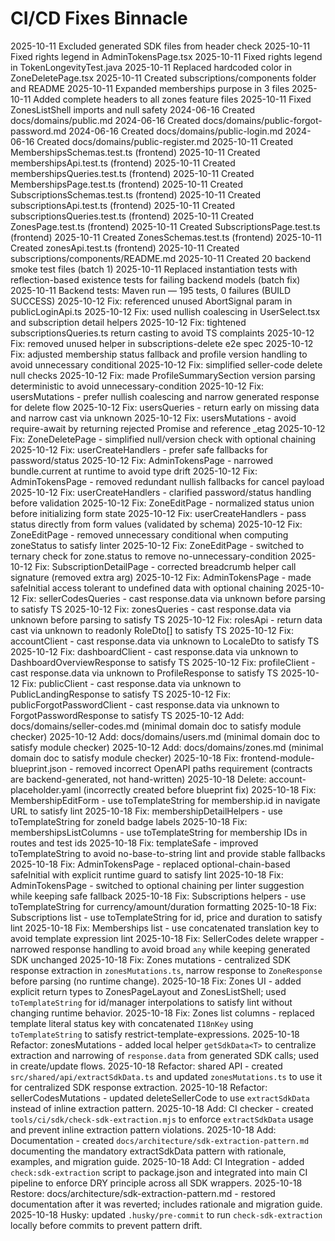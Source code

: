 # CI/CD Fixes Binnacle
2025-10-11 Excluded generated SDK files from header check
2025-10-11 Fixed rights legend in AdminTokensPage.tsx
2025-10-11 Fixed rights legend in TokenLongevityTest.java
2025-10-11 Replaced hardcoded color in ZoneDeletePage.tsx
2025-10-11 Created subscriptions/components folder and README
2025-10-11 Expanded memberships purpose in 3 files
2025-10-11 Added complete headers to all zones feature files
2025-10-11 Fixed ZonesListShell imports and null safety
2024-06-16 Created docs/domains/public.md
2024-06-16 Created docs/domains/public-forgot-password.md
2024-06-16 Created docs/domains/public-login.md
2024-06-16 Created docs/domains/public-register.md
2025-10-11 Created MembershipsSchemas.test.ts (frontend)
2025-10-11 Created membershipsApi.test.ts (frontend)
2025-10-11 Created membershipsQueries.test.ts (frontend)
2025-10-11 Created MembershipsPage.test.ts (frontend)
2025-10-11 Created SubscriptionsSchemas.test.ts (frontend)
2025-10-11 Created subscriptionsApi.test.ts (frontend)
2025-10-11 Created subscriptionsQueries.test.ts (frontend)
2025-10-11 Created ZonesPage.test.ts (frontend)
2025-10-11 Created SubscriptionsPage.test.ts (frontend)
2025-10-11 Created ZonesSchemas.test.ts (frontend)
2025-10-11 Created zonesApi.test.ts (frontend)
2025-10-11 Created subscriptions/components/README.md
2025-10-11 Created 20 backend smoke test files (batch 1)
2025-10-11 Replaced instantiation tests with reflection-based existence tests for failing backend models (batch fix)
2025-10-11 Backend tests: Maven run — 195 tests, 0 failures (BUILD SUCCESS)
2025-10-12 Fix: referenced unused AbortSignal param in publicLoginApi.ts
2025-10-12 Fix: used nullish coalescing in UserSelect.tsx and subscription detail helpers
2025-10-12 Fix: tightened subscriptionsQueries.ts return casting to avoid TS complaints
2025-10-12 Fix: removed unused helper in subscriptions-delete e2e spec
2025-10-12 Fix: adjusted membership status fallback and profile version handling to avoid unnecessary conditional
2025-10-12 Fix: simplified seller-code delete null checks
2025-10-12 Fix: made ProfileSummarySection version parsing deterministic to avoid unnecessary-condition
2025-10-12 Fix: usersMutations - prefer nullish coalescing and narrow generated response for delete flow
2025-10-12 Fix: usersQueries - return early on missing data and narrow cast via unknown
2025-10-12 Fix: usersMutations - avoid require-await by returning rejected Promise and reference _etag
2025-10-12 Fix: ZoneDeletePage - simplified null/version check with optional chaining
2025-10-12 Fix: userCreateHandlers - prefer safe fallbacks for password/status
2025-10-12 Fix: AdminTokensPage - narrowed bundle.current at runtime to avoid type drift
2025-10-12 Fix: AdminTokensPage - removed redundant nullish fallbacks for cancel payload
2025-10-12 Fix: userCreateHandlers - clarified password/status handling before validation
2025-10-12 Fix: ZoneEditPage - normalized status union before initializing form state
2025-10-12 Fix: userCreateHandlers - pass status directly from form values (validated by schema)
2025-10-12 Fix: ZoneEditPage - removed unnecessary conditional when computing zoneStatus to satisfy linter
2025-10-12 Fix: ZoneEditPage - switched to ternary check for zone.status to remove no-unnecessary-condition
2025-10-12 Fix: SubscriptionDetailPage - corrected breadcrumb helper call signature (removed extra arg)
2025-10-12 Fix: AdminTokensPage - made safeInitial access tolerant to undefined data with optional chaining
2025-10-12 Fix: sellerCodesQueries - cast response.data via unknown before parsing to satisfy TS
2025-10-12 Fix: zonesQueries - cast response.data via unknown before parsing to satisfy TS
2025-10-12 Fix: rolesApi - return data cast via unknown to readonly RoleDto[] to satisfy TS
2025-10-12 Fix: accountClient - cast response.data via unknown to LocaleDto to satisfy TS
2025-10-12 Fix: dashboardClient - cast response.data via unknown to DashboardOverviewResponse to satisfy TS
2025-10-12 Fix: profileClient - cast response.data via unknown to ProfileResponse to satisfy TS
2025-10-12 Fix: publicClient - cast response.data via unknown to PublicLandingResponse to satisfy TS
2025-10-12 Fix: publicForgotPasswordClient - cast response.data via unknown to ForgotPasswordResponse to satisfy TS
2025-10-12 Add: docs/domains/seller-codes.md (minimal domain doc to satisfy module checker)
2025-10-12 Add: docs/domains/users.md (minimal domain doc to satisfy module checker)
2025-10-12 Add: docs/domains/zones.md (minimal domain doc to satisfy module checker)
2025-10-18 Fix: frontend-module-blueprint.json - removed incorrect OpenAPI paths requirement (contracts are backend-generated, not hand-written)
2025-10-18 Delete: account-placeholder.yaml (incorrectly created before blueprint fix)
2025-10-18 Fix: MembershipEditForm - use toTemplateString for membership.id in navigate URL to satisfy lint
2025-10-18 Fix: membershipDetailHelpers - use toTemplateString for zoneId badge labels
2025-10-18 Fix: membershipsListColumns - use toTemplateString for membership IDs in routes and test ids
2025-10-18 Fix: templateSafe - improved toTemplateString to avoid no-base-to-string lint and provide stable fallbacks
2025-10-18 Fix: AdminTokensPage - replaced optional-chain-based safeInitial with explicit runtime guard to satisfy lint
2025-10-18 Fix: AdminTokensPage - switched to optional chaining per linter suggestion while keeping safe fallback
2025-10-18 Fix: Subscriptions helpers - use toTemplateString for currency/amount/duration formatting
2025-10-18 Fix: Subscriptions list - use toTemplateString for id, price and duration to satisfy lint
2025-10-18 Fix: Memberships list - use concatenated translation key to avoid template expression lint
2025-10-18 Fix: SellerCodes delete wrapper - narrowed response handling to avoid broad `any` while keeping generated SDK unchanged
2025-10-18 Fix: Zones mutations - centralized SDK response extraction in `zonesMutations.ts`, narrow response to `ZoneResponse` before parsing (no runtime change).
2025-10-18 Fix: Zones UI - added explicit return types to ZonesPageLayout and ZonesListShell; used `toTemplateString` for id/manager interpolations to satisfy lint without changing runtime behavior.
2025-10-18 Fix: Zones list columns - replaced template literal status key with concatenated `I18nKey` using `toTemplateString` to satisfy restrict-template-expressions.
2025-10-18 Refactor: zonesMutations - added local helper `getSdkData<T>` to centralize extraction and narrowing of `response.data` from generated SDK calls; used in create/update flows.
2025-10-18 Refactor: shared API - created `src/shared/api/extractSdkData.ts` and updated `zonesMutations.ts` to use it for centralized SDK response extraction.
2025-10-18 Refactor: sellerCodesMutations - updated deleteSellerCode to use `extractSdkData` instead of inline extraction pattern.
2025-10-18 Add: CI checker - created `tools/ci/sdk/check-sdk-extraction.mjs` to enforce `extractSdkData` usage and prevent inline extraction pattern violations.
2025-10-18 Add: Documentation - created `docs/architecture/sdk-extraction-pattern.md` documenting the mandatory extractSdkData pattern with rationale, examples, and migration guide.
2025-10-18 Add: CI Integration - added `check:sdk-extraction` script to package.json and integrated into main CI pipeline to enforce DRY principle across all SDK wrappers.
2025-10-18 Restore: docs/architecture/sdk-extraction-pattern.md - restored documentation after it was reverted; includes rationale and migration guide.
2025-10-18 Husky: updated `.husky/pre-commit` to run `check-sdk-extraction` locally before commits to prevent pattern drift.
